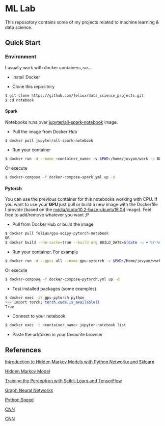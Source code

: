 # ML Lab

This reposotory contains some of my projects related to machine learning & data science.

## Quick Start

### Environment

I usually work with docker containers, so...

- Install Docker

- Clone this repository

```sh
$ git clone https://github.com/feliux/data_science_projects.git
$ cd notebook
```

#### Spark

Notebooks runs over [jupyter/all-spark-notebook](https://hub.docker.com/r/jupyter/all-spark-notebook) image.

- Pull the image from Docker Hub

```sh
$ docker pull jupyter/all-spark-notebook
``` 

- Run your container

```sh
$ docker run -d --name <container_name> -v $PWD:/home/jovyan/work -p 8888:8888 <your_name>/all-spark-notebook:latest
```

Or execute

```sh
$ docker-compose -f docker-compose-spark.yml up -d
```

#### Pytorch

You can use the previous container for this notebooks working with CPU. If you want to use your **GPU** just pull or build a new image with the Dockerfile I provide (based on the [nvidia/cuda:10.2-base-ubuntu18.04](https://hub.docker.com/r/nvidia/cuda) image). Feel free to add/remove whatever you want ;P

- Pull from Docker Hub or build the image

```sh
$ docker pull feliux/gpu-scipy-pytorch-notebook
OR
$ docker build --no-cache=true --build-arg BUILD_DATE=$(date -u +'%Y-%m-%dT%H:%M:%SZ') -t feliux/gpu-scipy-pytorch-notebook:1.0.0 Pytorch_Dockerfile/.
```

- Run your container. For example

```sh
$ docker run -d --gpus all --name gpu-pytorch -v $PWD:/home/jovyan/work -p 8888:8888 feliux/gpu-scipy-pytorch-notebook:1.0.0
```

Or execute

```sh
$ docker-compose -f docker-compose-pytorch.yml up -d
```

- Test installed packages (some examples)

```sh
$ docker exec -it gpu-pytorch python
>>> import torch; torch.cuda.is_available()
True
```

- Connect to your notebook

```sh
$ docker exec -t <container_name> jupyter-notebook list
```

- Paste the url/token in your favourite browser

## References

[Introduction to Hidden Markov Models with Python Networkx and Sklearn](http://www.blackarbs.com/blog/introduction-hidden-markov-models-python-networkx-sklearn/2/9/2017)

[Hidden Markov Model](https://medium.com/@kangeugine/hidden-markov-model-7681c22f5b9)

[Training the Perceptron with Scikit-Learn and TensorFlow](https://www.quantstart.com/articles/training-the-perceptron-with-scikit-learn-and-tensorflow/)

[Graph Neural Networks](https://gnn.seas.upenn.edu/labs/lab1/)

[Python Speed](https://pythonspeed.com/)

[CNN](https://poloclub.github.io/cnn-explainer/)

[CNN](https://www.aprendemachinelearning.com/como-funcionan-las-convolutional-neural-networks-vision-por-ordenador/)
